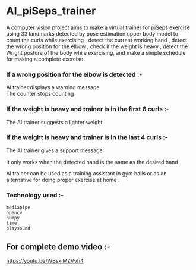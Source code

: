 # AI_piSeps_trainer
A computer vision project aims to make a virtual trainer for piSeps exercise using 33 landmarks detected by  pose estimation upper body model to count the curls while exercising , detect the current working hand , detect the wrong position for the elbow , check if the weight is heavy , detect the Wright posture of the body while exercising, and make a simple schedule for making a complete exercise 

### If a wrong position for the elbow is detected :- 
  AI trainer displays a  warning message  
  The counter stops counting 

### If the weight is heavy and trainer is in the first 6 curls :- 
  The AI trainer suggests a lighter weight

### If the weight is heavy and trainer is in the last 4 curls :-
  The AI trainer gives a support message

It only works when the detected hand is the same as the desired hand 

AI trainer can be used as a training assistant in gym halls or as an alternative for doing proper exercise at home .

### Technology used :-
    mediapipe
    opencv
    numpy
    time 
    playsound 

## For complete demo video :-
https://youtu.be/WBskiMZVvh4
